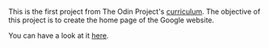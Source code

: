 This is the first project from The Odin Project's [curriculum](http://www.theodinproject.com/courses/web-development-101/lessons/html-css).
The objective of this project is to create the home page of the Google website.

You can have a look at it [here](https://augustooazi.github.io/google-homepage/).
